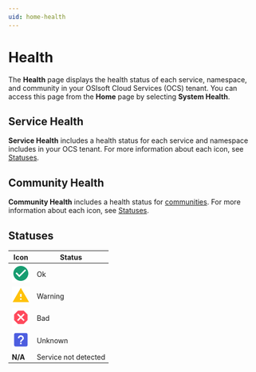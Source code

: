 ```yaml
---
uid: home-health
---
```


# Health

The **Health** page displays the health status of each service, namespace, and community in your OSIsoft Cloud Services (OCS) tenant. You can access this page from the **Home** page by selecting **System Health**.

## Service Health

**Service Health** includes a health status for each service and namespace includes in your OCS tenant. For more information about each icon, see [Statuses](#statuses).

## Community Health

**Community Health** includes a health status for [communities](xref:communities). For more information about each icon, see [Statuses](#statuses).

## Statuses

| Icon | Status |
|--|--|
| ![Okay icon](../_icons/custom/check-circle.svg) | Ok |
| ![Warning icon](../_icons/custom/alert.svg) | Warning |
| ![Alarm icon](../_icons/custom/close-octagon.svg) | Bad |
| ![Unknown icon](../_icons/branded/help-box.svg) | Unknown |
| **N/A** | Service not detected |